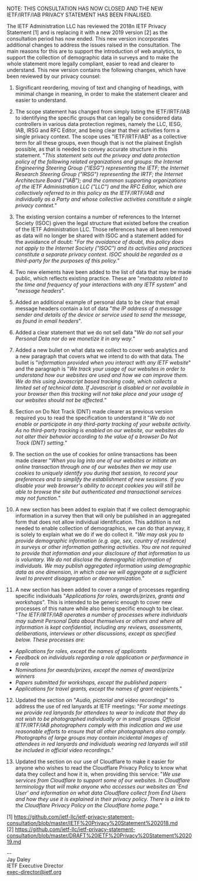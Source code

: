 NOTE: THIS CONSULTATION HAS NOW CLOSED AND THE NEW IETF/IRTF/IAB PRIVACY STATEMENT HAS BEEN FINALISED.

The IETF Administration LLC has reviewed the 2018n IETF Privacy Statement [1] and is replacing it with a new 2019 version [2] as the consultation period has now ended.  This new version incorporates additional changes to address the issues raised in the consultation.  The main reasons for this are to support the introduction of web analytics, to support the collection of demographic data in surveys and to make the whole statement more legally compliant, easier to read and clearer to understand.  This new version contains the following changes, which have been reviewed by our privacy counsel:

1. Significant reordering, moving of text and changing of headings, with minimal change in meaning, in order to make the statement clearer and easier to understand.

2. The scope statement has changed from simply listing the IETF/IRTF/IAB to identifying the specific groups that can legally be considered data controllers in various data protection regimes, namely the LLC, IESG, IAB, IRSG and RFC Editor, and being clear that their activities form a single privacy context.  The scope uses "IETF/IRTF/IAB" as a collective term for all these groups, even though that is not the plainest English possible, as that is needed to convey accurate structure in this statement. "_This statement sets out the privacy and data protection policy of the following related organizations and groups: the Internet Engineering Steering Group (“IESG”) representing the IETF; the Internet Research Steering Group ("IRSG") representing the IRTF; the Internet Architecture Board ("IAB"); and the common supporting organizations of the IETF Administration LLC ("LLC") and the RFC Editor, which are collectively referred to in this policy as the IETF/IRTF/IAB and individually as a Party and whose collective activities constitute a single privacy context._"

3. The existing version contains a number of references to the Internet Society (ISOC) given the legal structure that existed before the creation of the IETF Administration LLC.  Those references have all been removed as data will no longer be shared with ISOC and a statement added for the avoidance of doubt: "_For the avoidance of doubt, this policy does not apply to the Internet Society ("ISOC") and its activities and practices constitute a separate privacy context. ISOC should be regarded as a third-party for the purposes of this policy._"

4. Two new elements have been added to the list of data that may be made public, which reflects existing practice.  These are "_metadata related to the time and frequency of your interactions with any IETF system_" and "_message headers_".

5. Added an additional example of personal data to be clear that email message headers contain a lot of data "_the IP address of a message sender and details of the device or service used to send the message, as found in email headers_".

6. Added a clear statement that we do not sell data "_We do not sell your Personal Data nor do we monetize it in any way._"

7. Added a new bullet on what data we collect to cover web analytics and a new paragraph that covers what we intend to do with that data.  The bullet is "_information provided when you interact with any IETF website_" and the paragraph is "_We track your usage of our websites in order to understand how our websites are used and how we can improve them.  We do this using Javascript based tracking code, which collects a limited set of technical data.  If Javascript is disabled or not available in your browser then this tracking will not take place and your usage of our websites should not be affected._"

8. Section on Do Not Track (DNT) made clearer as previous version required you to read the specification to understand it "_We do not enable or participate in any third-party tracking of your website activity.  As no third-party tracking is enabled on our website, our websites do not alter their behavior according to the value of a browser Do Not Track (DNT) setting._"

9. The section on the use of cookies for online transactions has been made clearer "_When you log into one of our websites or initiate an online transaction through one of our websites then we may use cookies to uniquely identify you during that session, to record your preferences and to simplify the establishment of new sessions.  If you disable your web browser's ability to accept cookies you will still be able to browse the site but authenticated and transactional services may not function._"

10. A new section has been added to explain that if we collect demographic information in a survey then that will only be published in an aggregated form that does not allow individual identification.  This addition is not needed to enable collection of demographics, we can do that anyway, it is solely to explain what we do if we do collect it.  "_We may ask you to provide demographic information (e.g. age, sex, country of residence) in surveys or other information gathering activities.  You are not required to provide that information and your disclosure of that information to us is voluntary.  We do not disclose the demographic information of individuals.  We may publish aggregated information using demographic data as one dimension, in which case we will aggregate at a sufficient level to prevent disaggregation or deanonymization._"

11. A new section has been added to cover a range of processes regarding specific individuals "_Applications for roles, awards/prizes, grants and workshops_".  This is intended to be generic enough to cover new processes of this nature while also being specific enough to be clear. "_The IETF/IRTF/IAB operates a number of processes where individuals may submit Personal Data about themselves or others and where all information is kept confidential, including any reviews, assessments, deliberations, interviews or other discussions, except as specified below.  These processes are:_
* _Applications for roles, except the names of applicants_
* _Feedback on individuals regarding a role application or performance in a role_
* _Nominations for awards/prizes, except the names of award/prize winners_
* _Papers submitted for workshops, except the published papers_
* _Applications for travel grants, except the names of grant recipients._"

12. Updated the section on "_Audio, pictorial and video recordings_" to address the use of red lanyards at IETF meetings: "_For some meetings we provide red lanyards for attendees to wear to indicate that they do not wish to be photographed individually or in small groups.  Official IETF/IRTF/IAB photographers comply with this indication and we use reasonable efforts to ensure that all other photographers also comply.  Photographs of large groups may contain incidental images of attendees in red lanyards and individuals wearing red lanyards will still be included in official video recordings._"

13. Updated the section on our use of Cloudflare to make it easier for anyone who wishes to read the Cloudflare Privacy Policy to know what data they collect and how it is, when providing this service: "_We use services from Cloudflare to support some of our websites. In Cloudflare terminology that will make anyone who accesses our websites an 'End User' and information on what data Cloudflare collect from End Users and how they use it is explained in their privacy policy.  There is a link to the Cloudflare Privacy Policy on the Cloudflare home page._"


[1]  https://github.com/ietf-llc/ietf-privacy-statement-consultation/blob/master/IETF%20Privacy%20Statement%202018.md  
[2]  https://github.com/ietf-llc/ietf-privacy-statement-consultation/blob/master/DRAFT%20IETF%20Privacy%20Statement%202019.md

--  
Jay Daley  
IETF Executive Director  
exec-director@ietf.org



